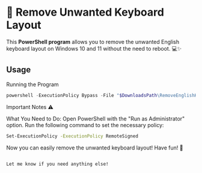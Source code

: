 # 🎉 Remove Unwanted Keyboard Layout

This **PowerShell program** allows you to remove the unwanted English keyboard layout on Windows 10 and 11 without the need to reboot. 💻✨

## Usage

Running the Program
```powershell
powershell -ExecutionPolicy Bypass -File "$DownloadsPath\RemoveEnglishKeyboardLayout.ps1"
```
Important Notes ⚠️

What You Need to Do: Open PowerShell with the "Run as Administrator" option. Run the following command to set the necessary policy:
```bash
Set-ExecutionPolicy -ExecutionPolicy RemoteSigned
```
Now you can easily remove the unwanted keyboard layout! Have fun! 🎈
```vbnet

Let me know if you need anything else!
